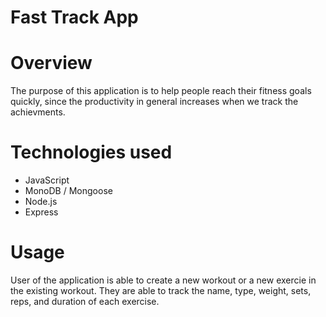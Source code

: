 # Fast Track App

# Overview 
The purpose of this application is to help people reach their fitness goals quickly, since the productivity in general increases when we track the achievments. 

# Technologies used 
* JavaScript
* MonoDB / Mongoose
* Node.js
* Express



# Usage 
User of the application is able to create a new workout or a new exercie in the existing workout. They are able to track the name, type, weight, sets, reps, and duration of each exercise.

